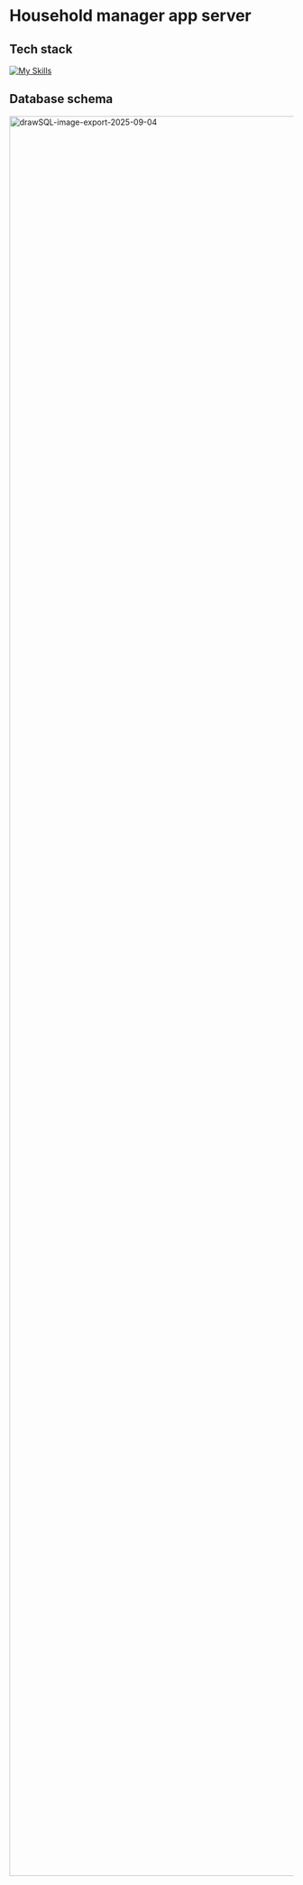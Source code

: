 # Household manager app server

## Tech stack
[![My Skills](https://skillicons.dev/icons?i=golang,docker,postgresql,redis,gcp&theme=dark&perline=15)]()

## Database schema
<img width="4080" height="3116" alt="drawSQL-image-export-2025-09-04" src="https://github.com/user-attachments/assets/2fbb9b0f-5b10-4f71-83d2-ca1fd19453a3" />
